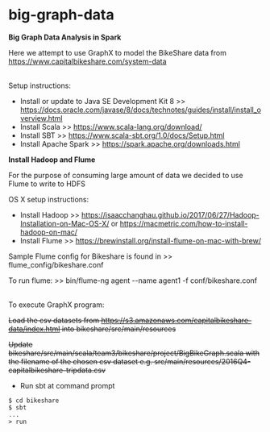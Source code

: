 # big-graph-data
**Big Graph Data Analysis in Spark**

Here we attempt to use GraphX to model the BikeShare data from https://www.capitalbikeshare.com/system-data
<br><br>

Setup instructions:

- Install or update to Java SE Development Kit 8 >> https://docs.oracle.com/javase/8/docs/technotes/guides/install/install_overview.html
- Install Scala >> https://www.scala-lang.org/download/
- Install SBT >> https://www.scala-sbt.org/1.0/docs/Setup.html
- Install Apache Spark >> https://spark.apache.org/downloads.html

**Install Hadoop and Flume**

For the purpose of consuming large amount of data we decided to use Flume to write to HDFS

OS X setup instructions:
 - Install Hadoop >> <https://isaacchanghau.github.io/2017/06/27/Hadoop-Installation-on-Mac-OS-X/> or <https://macmetric.com/how-to-install-hadoop-on-mac/>
 - Install Flume >> <https://brewinstall.org/install-flume-on-mac-with-brew/>

Sample Flume config for Bikeshare is found in >> flume_config/bikeshare.conf

To run flume: >> bin/flume-ng agent --name agent1 -f conf/bikeshare.conf
<br><br>

To execute GraphX program:

~~Load the csv datasets from https://s3.amazonaws.com/capitalbikeshare-data/index.html into bikeshare/src/main/resources~~

~~Update bikeshare/src/main/scala/team3/bikeshare/project/BigBikeGraph.scala with the filename of the chosen csv dataset e.g. src/main/resources/2016Q4-capitalbikeshare-tripdata.csv~~
- Run sbt at command prompt
```
$ cd bikeshare
$ sbt
...
> run
```
